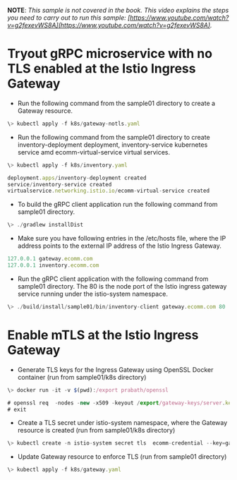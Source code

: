 **NOTE**: *This sample is not covered in the book. This video explains the steps you need to carry out to run this sample: [https://www.youtube.com/watch?v=g2fexevWS8A](https://www.youtube.com/watch?v=g2fexevWS8A).*

# Tryout gRPC microservice with no TLS enabled at the Istio Ingress Gateway

* Run the following command from the sample01 directory to create a Gateway resource.
```javascript
\> kubectl apply -f k8s/gateway-notls.yaml
```
* Run the following command from the sample01 directory to create inventory-deployment deployment, inventory-service kubernetes service amd ecomm-virtual-service virtual services.
```javascript
\> kubectl apply -f k8s/inventory.yaml

deployment.apps/inventory-deployment created
service/inventory-service created
virtualservice.networking.istio.io/ecomm-virtual-service created
```
* To build the gRPC client application run the following command from sample01 directory.
```javascript
\> ./gradlew installDist
```
* Make sure you have following entries in the /etc/hosts file, where the IP address points to the external IP address of the Istio Ingress Gateway. 
```javascript
127.0.0.1 gateway.ecomm.com
127.0.0.1 inventory.ecomm.com
```
* Run the gRPC client application with the following command from sample01 directory. The 80 is the node port of the Istio ingress gateway service running under the istio-system namespace.
```javascript
\> ./build/install/sample01/bin/inventory-client gateway.ecomm.com 80
```
# Enable mTLS at the Istio Ingress Gateway

* Generate TLS keys for the Ingress Gateway using OpenSSL Docker container (run from sample01/k8s directory)
```javascript
\> docker run -it -v $(pwd):/export prabath/openssl

# openssl req  -nodes -new -x509 -keyout /export/gateway-keys/server.key -out /export/gateway-keys/server.cert -subj "/CN=gateway.ecomm.com"
# exit
```
* Create a TLS secret under istio-system namespace, where the Gateway resource is created (run from sample01/k8s directory)
```javascript
\> kubectl create -n istio-system secret tls  ecomm-credential --key=gateway-keys/server.key --cert=gateway-keys/server.cert
```
* Update Gateway resource to enforce TLS (run from sample01 directory)
```javascript
\> kubectl apply -f k8s/gateway.yaml
```





